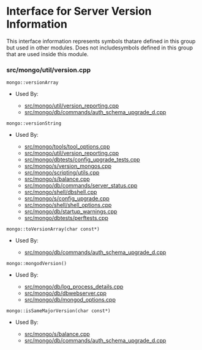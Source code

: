 
# Interface for Server Version Information
This interface information represents symbols thatare defined in this group but used in other modules.  Does not includesymbols defined in this group that are used inside this module.

### src/mongo/util/version.cpp

<div></div>

    mongo::versionArray

- Used By:

    - [src/mongo/util/version\_reporting.cpp](../../../utilities/utilities)
    - [src/mongo/db/commands/auth\_schema\_upgrade\_d.cpp](../../../security/authorization)

<div></div>

    mongo::versionString

- Used By:

    - [src/mongo/tools/tool\_options.cpp](../../../tools/tools)
    - [src/mongo/util/version\_reporting.cpp](../../../utilities/utilities)
    - [src/mongo/dbtests/config\_upgrade\_tests.cpp](../../../tests/unit\_tests)
    - [src/mongo/s/version\_mongos.cpp](../../../sharding/sharding)
    - [src/mongo/scripting/utils.cpp](../../../javascript/javascript\_libraries)
    - [src/mongo/s/balance.cpp](../../../sharding/sharding)
    - [src/mongo/db/commands/server\_status.cpp](../../../queries/database\_commands)
    - [src/mongo/shell/dbshell.cpp](../../../mongo\_shell/mongo\_shell)
    - [src/mongo/s/config\_upgrade.cpp](../../../sharding/sharding)
    - [src/mongo/shell/shell\_options.cpp](../../../mongo\_shell/mongo\_shell)
    - [src/mongo/db/startup\_warnings.cpp](../../../process\_management/startup\_initialization)
    - [src/mongo/dbtests/perftests.cpp](../../../tests/unit\_tests)

<div></div>

    mongo::toVersionArray(char const*)

- Used By:

    - [src/mongo/db/commands/auth\_schema\_upgrade\_d.cpp](../../../security/authorization)

<div></div>

    mongo::mongodVersion()

- Used By:

    - [src/mongo/db/log\_process\_details.cpp](../../../process\_management/logging\_system)
    - [src/mongo/db/dbwebserver.cpp](../../../network/web\_server)
    - [src/mongo/db/mongod\_options.cpp](../../../process\_management/mongos\_and\_mongod\_mains)

<div></div>

    mongo::isSameMajorVersion(char const*)

- Used By:

    - [src/mongo/s/balance.cpp](../../../sharding/sharding)
    - [src/mongo/db/commands/auth\_schema\_upgrade\_d.cpp](../../../security/authorization)
